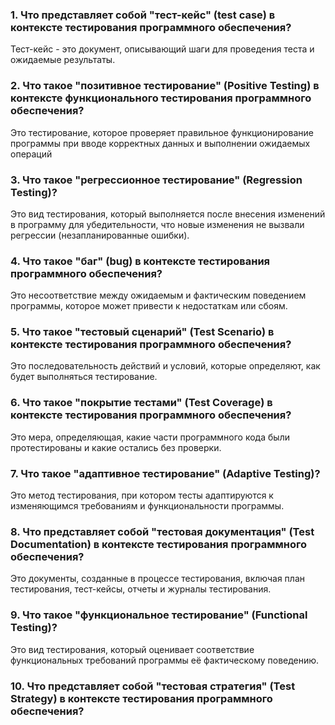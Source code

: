 ### 1. Что представляет собой "тест-кейс" (test case) в контексте тестирования программного обеспечения?
Тест-кейс - это документ, описывающий шаги для проведения теста и ожидаемые результаты.
### 2. Что такое "позитивное тестирование" (Positive Testing) в контексте функционального тестирования программного обеспечения?
Это тестирование, которое проверяет правильное функционирование программы при вводе корректных данных и выполнении ожидаемых операций
### 3. Что такое "регрессионное тестирование" (Regression Testing)?
Это вид тестирования, который выполняется после внесения изменений в программу для убедительности, что новые изменения не вызвали регрессии (незапланированные ошибки).
### 4. Что такое "баг" (bug) в контексте тестирования программного обеспечения?
Это несоответствие между ожидаемым и фактическим поведением программы, которое может привести к недостаткам или сбоям.
### 5. Что такое "тестовый сценарий" (Test Scenario) в контексте тестирования программного обеспечения?
Это последовательность действий и условий, которые определяют, как будет выполняться тестирование.
### 6. Что такое "покрытие тестами" (Test Coverage) в контексте тестирования программного обеспечения?
Это мера, определяющая, какие части программного кода были протестированы и какие остались без проверки.
### 7. Что такое "адаптивное тестирование" (Adaptive Testing)?
Это метод тестирования, при котором тесты адаптируются к изменяющимся требованиям и функциональности программы.
### 8. Что представляет собой "тестовая документация" (Test Documentation) в контексте тестирования программного обеспечения?
Это документы, созданные в процессе тестирования, включая план тестирования, тест-кейсы, отчеты и журналы тестирования.
### 9. Что такое "функциональное тестирование" (Functional Testing)?
Это вид тестирования, который оценивает соответствие функциональных требований программы её фактическому поведению.
### 10. Что представляет собой "тестовая стратегия" (Test Strategy) в контексте тестирования программного обеспечения?
